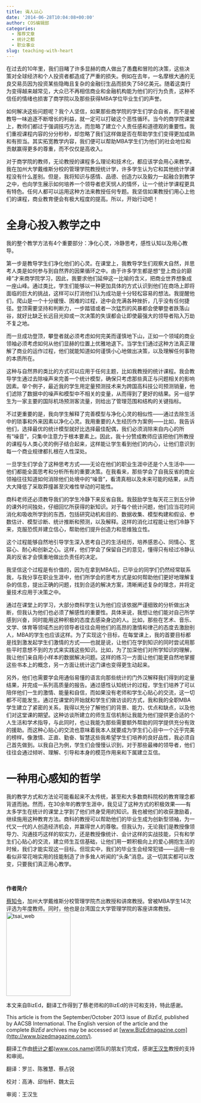 ```yaml
---
title: 诲人以心
date: '2014-06-28T10:04:08+00:00'
author: COS编辑部
categories:
  - 推荐文章
  - 统计之都
  - 职业事业
slug: teaching-with-heart
---
```


在过去的10年里，我们目睹了许多显赫的商人做出了愚蠢和冒险的决策，这些决策对全球经济和个人投资者都造成了严重的损失。例如在去年，一名摩根大通的无良交易员因为投资某些隐晦且复杂的金融衍生品而损失了58亿美元。随着这类行为变得越来越常见，大众已不再相信商业和金融机构能为他们的行为负责，这种不信任的情绪也损害了商学院以及那些获得MBA学位毕业生们的声誉。

如何解决这些问题呢？我个人坚信，如果那些商学院的学生们学会自省，而不是被教导一味追逐不断增长的利益，就一定可以打破这个恶性循环。当今的商学院课堂上，教师们都过于强调技巧方法，而忽略了建立个人责任感和道德观的重要性。我们重视课程内容的分分秒秒，却忽略了我们这样做是否在帮助学生们变得更加成熟和有担当。其实拓宽教学内容，我们便可以帮助MBA学生们为他们的社会地位和贡献赢得更多的尊重，而不仅仅是高收入。

对于商学院的教师，无论教授的课程多么理论和技术化，都应该学会用心来教学。我在加州大学戴维斯分校的管理学院教授统计学，许多学生认为它和其他统计学课程没有什么差别。但是，我将知识与感情、品德、创造力以及毅力一起融合到教学之中，也向学生展示如何培养一个领导者悲天悯人的情怀，让一个统计学课程更具有特色。任何人都可以运用这种方法来教授任何专题。我坚信如果教授们用心上他们的课程，商业教育便会有极大程度的提高。所以，开始行动吧！

<!--more-->

# **全身心投入教学之中**

我的整个教学方法有4个重要部分：净化心灵，冷静思考，感性认知以及用心教导。

第一步是教导学生们净化他们的心灵。在课堂上，我教导学生们观察大自然，并思考人类是如何参与到自然界的因果循环之中。由于许多学生都是想“登上商业的巅峰”才来商学院学习，因此，我要求他们延伸这一比喻的含义，把商业世界想象成一座山峰。通过类比，学生们能够以一种更加具体的方式认识到他们在商场上即将面临的巨大的挑战，这样可以打消他们认为成功是十分轻松容易的想法。我提醒他们，爬山是一个十分缓慢、困难的过程，途中会充满各种挫折，几乎没有任何捷径。登顶需要坚持和判断力，一步踏错或者一次猛烈的风暴都会使攀登者跌落山谷，就好比缺乏长远目光抑或一次决策的失误都会让即使最强大的领导者陷入万劫不复之地。

而一旦成功登顶，攀登者就必须考虑如何完美而谨慎地下山，正如一个领域的商业领袖必须考虑如何从他们显赫的位置上优雅地退下。当学生们通过这种方法真正理解了商业的运作过程，他们就能知道如何谨慎小心地做出决策，以及理解任何事物的本质所在。

这种与自然界的类比的方式可以应用于任何主题，比如我教授的统计课程。我会教导学生通过去除噪声来完善一个统计模型，确保只考虑那些真正与问题相关的影响因素。举个例子，最近我的学生用定量预测技术来为跨国高科技公司预测销量，他们滤除了数据中的噪声和模型中不相关的变量，从而得到了更好的结果。另一组学生为一家主要的国际机场预测客流量，则给出了管理范围和结构的关键指标。

不过更重要的是，我向学生解释了完善模型与净化心灵的相似性——通过去除生活中的琐事和外来因素以净化心灵。我用重要的人生经历作为案例——比如，我告诉他们，选择最优的统计模型就好比选择最佳配偶，我们必须消除来自内心的所有“噪音”，只集中注意力于根本要素上。因此，我十分赞成教师应该把他们所教授的课程与人类心灵的例子结合起来，这样能让学生看到他们的内心，让他们意识到每一个商业规律都扎根在人性深处。

一旦学生们学会了这种思考方式——无论在他们的职业生涯中还是个人生活中——他们都能全面思考和分析所有的重要决策。在我看来，那些学会了自我反省的商业领袖往往知道如何消除他们处境中的“噪音”，看清真相以及未来可能的结果，从而大大降低了采取莽撞甚至灾难性举动的可能性。

商科老师还必须教导我们的学生冷静下来反省自我。我鼓励学生每天花三到五分钟的课外时间独处，仔细回忆所获得的新知识。对于每个统计问题，他们应当花时间消化和吸收所学到的东西，包括研究动机和目的、数据收集、模型构建和假设、参数估计、模型诊断、统计推断和预测，以及解释。这样的消化过程能让他们冷静下来，克服恐慌并建立信心，帮助他们提升创造力和思维独立性。

这个过程能够自然地引导学生深入思考自己的生活经历，培养感恩心、同情心、宽容心、耐心和创新之心。这样，他们学会了保留自己的意见，懂得只有经过冷静认真的反省才会慎重地做出负责任的决定。

我坚信这个过程是有价值的，因为在拿到MBA后，已毕业的同学们仍然经常联系我，与我分享在职业生涯中，他们所学会的思考方式是如何帮助他们更好地理解复杂的信息，提出正确的问题，找到合适的解决方案，清晰阐述复杂的理念，并将定量技术应用于决策之中。

通过在课堂上的学习，大部分商科学生认为他们应该依据严谨细致的分析做出决断，但我认为他们也必须了解感性的重要性。具体来说，我想让他们能对自己所学感到兴奋，同时能用这种积极的态度去感染身边的人。比如，那些在艺术、音乐、文学、体育等领域杰出的领导者往往会用他们的高昂的激情和律己的态度去激励别人，MBA的学生也应该这样。为了实现这个目标，在每堂课上，我的首要目标都是找到激发起学生们激情的方式——也就是说，让他们在学到知识的同时尝试用那些平时意想不到的方式来实践这些知识。比如，为了加深他们对所学知识的理解，我让他们亲自用小样本的数据解决问题。这样的练习一方面让他们能更自然地掌握这些书本上的概念，另一方面让统计这门课也变得更生动起来。

另外，他们也需要学会用通俗易懂的语言向那些统计的门外汉解释我们得到的定量结果，并完成一系列高质量的报告。通过感性认知统计的过程，学生们培养了可以陪伴他们一生的激情、能量和自信，而如果没有老师和学生心贴心的交流，这一切都不可能发生。通过在课堂的开始就和学生们做访谈的方式，我和我的全职MBA学生建立了紧密的关系，我得以充分了解他们的背景、能力、优点和缺点，以及他们对这堂课的期望。这种访谈所建立的师生互信机制让我能为他们提供更合适的个人生活和学术指导，与此同时，也让我能为那些需要额外帮助的同学提供充分有效的援助。而这种心贴心的交流也意味着我本人就要成为学生们心目中一个近乎完美的榜样。像激情、正直、勤奋、智慧这些我希望学生们培养的良好品性，我必须自己首先做到。以我自己为例，学生们会慢慢认识到，对于那些最棒的领导者，他们往往会通过倾听、理解、引导和本身的模范作用来和下属建立互信。

# **一种用心感知的哲学**

我的教学方式和方法论可能看起来不太传统，甚至和大多数商科院校的教育理念都背道而驰。然而，在30余年的教学生涯中，我见证了这种方式的积极效果——有太多学生在统计的课堂上学到了他们终身受用的知识。我也被他们的收获激励着，继续施用这种教育方法。商科的教授可以帮助他们的毕业生成为创新型领袖，为一代又一代的人创造经济机会，并赢得世人的尊敬。但我认为，无论我们是教授像领导力、沟通技巧这样的软实力，还是教授像统计、会计这样的实战技能，只有和学生们心贴心的交流，建立师生互信基础，让他们用一颗积极向上的爱心拥抱生活的时候，我们才能实现这一目标。但现实中，我们的毕业生会经常犯错——运用一些看似非常花哨实用的技能制造了许多耸人听闻的“头条”消息。这一切其实都可以改变，只要我们真正用心教学。

&nbsp;

**作者简介**

<a href="http://gsm.ucdavis.edu/faculty/chih-ling-tsai" target="_blank">蔡知令</a>，加州大学戴维斯分校管理学院杰出教授和讲席教授。曾被MBA学生14次评选为年度教师。同时，他也是台湾国立大学管理学院的客座讲席教授。[<img class="aligncenter size-full wp-image-10052" src="https://cos.name/wp-content/uploads/2014/06/tsai_web.jpg" alt="tsai_web" width="172" height="224" />](https://cos.name/wp-content/uploads/2014/06/tsai_web.jpg)

本文来自BizEd，翻译工作得到了蔡老师和的BizEd的许可和支持，特此感谢。

This article is from the September/October 2013 issue of _BizEd_, published by AACSB International. The English version of the article and the complete _BizEd_ archives may be accessed at [www.BizEdmagazine.com](http://www.bizedmagazine.com/).

翻译工作由[统计之都](https://cos.name/)(www.cos.name)团队的朋友们完成，感谢<a href="http://hansheng.gsm.pku.edu.cn/" target="_blank">王汉生</a>教授的支持和审阅。

翻译：罗兰、陈雅慧、蔡占锐

校对：高涛、邱怡轩、魏太云

审阅：王汉生
